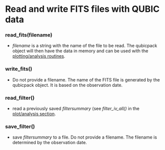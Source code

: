 # Read and write FITS files with QUBIC data

### read_fits(filename)
* _filename_ is a string with the name of the file to be read.  The qubicpack object will then have the data in memory and can be used with the [plotting/analysis routines](plot-analysis).

### write_fits()
* Do not provide a filename.  The name of the FITS file is generated by the qubicpack object.  It is based on the observation date.

### read_filter()
* read a previously saved _filtersummary_ (see *filter_iv_all()* in the [plot/analysis section](plot-analysis).

### save_filter()
* save _filtersummary_ to a file.  Do not provide a filename.  The filename is determined by the observation date.
